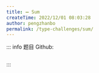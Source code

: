 ```yaml
---
title: ➖ Sum
createTime: 2022/12/01 08:03:28
author: pengzhanbo
permalink: /type-challenges/sum/
---
```


::: info 题目
Github: []()

```ts

```

:::
